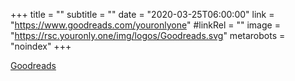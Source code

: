+++
title = ""
subtitle = ""
date = "2020-03-25T06:00:00"
link = "https://www.goodreads.com/youronlyone"
#linkRel = ""
image = "https://rsc.youronly.one/img/logos/Goodreads.svg"
metarobots = "noindex"
+++

<a href="https://www.goodreads.com/youronlyone" rel="me noopener external nofollow" referrerpolicy="strict-origin-when-cross-origin">Goodreads</a>
